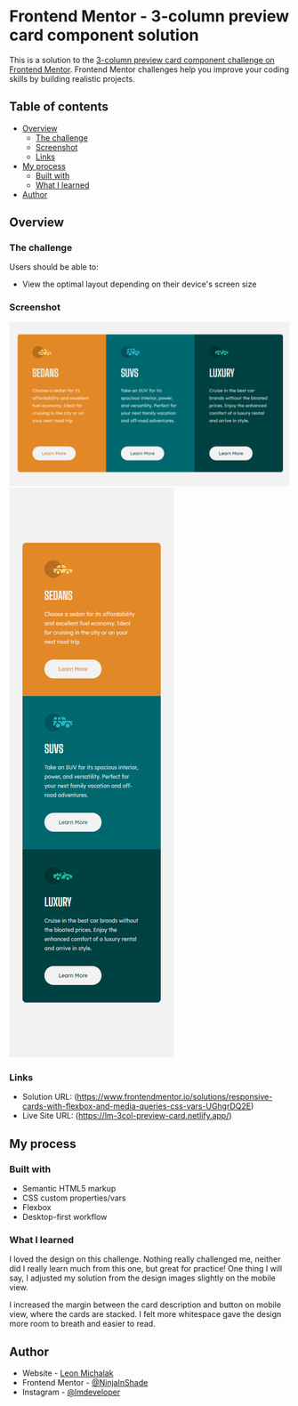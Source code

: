 # Frontend Mentor - 3-column preview card component solution

This is a solution to the [3-column preview card component challenge on Frontend Mentor](https://www.frontendmentor.io/challenges/3column-preview-card-component-pH92eAR2-). Frontend Mentor challenges help you improve your coding skills by building realistic projects.

## Table of contents

- [Overview](#overview)
  - [The challenge](#the-challenge)
  - [Screenshot](#screenshot)
  - [Links](#links)
- [My process](#my-process)
  - [Built with](#built-with)
  - [What I learned](#what-i-learned)
- [Author](#author)

## Overview

### The challenge

Users should be able to:

- View the optimal layout depending on their device's screen size

### Screenshot

![](./screenshots/Desktop_solution.png)
![](./screenshots/Mobile_solution.png)

### Links

- Solution URL: (https://www.frontendmentor.io/solutions/responsive-cards-with-flexbox-and-media-queries-css-vars-UGhgrDQ2E)
- Live Site URL: (https://lm-3col-preview-card.netlify.app/)

## My process

### Built with

- Semantic HTML5 markup
- CSS custom properties/vars
- Flexbox
- Desktop-first workflow

### What I learned

I loved the design on this challenge. Nothing really challenged me, neither did I really learn much from this one, but great for practice! One thing I will say, I adjusted my solution from the design images slightly on the mobile view.

I increased the margin between the card description and button on mobile view, where the cards are stacked. I felt more whitespace gave the design more room to breath and easier to read.

## Author

- Website - [Leon Michalak](https://www.leonmichalak.tech)
- Frontend Mentor - [@NinjaInShade](https://www.frontendmentor.io/profile/NinjaInShade)
- Instagram - [@lmdeveloper](https://www.instagram.com/lmdeveloper/)

